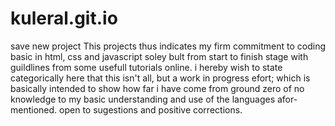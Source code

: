 # kuleral.git.io
save new project
This projects thus indicates my firm commitment to coding basic in html, css and javascript soley bult from start to finish stage with guildlines from some usefull tutorials online.
i hereby wish to state categorically here that this isn't all, but a work in progress efort; which is basically intended to show how far i have come from ground zero of no knowledge to my basic understanding and use of the languages afor-mentioned.
open to sugestions and positive corrections.

